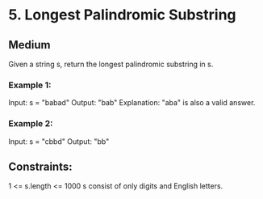 # 5. Longest Palindromic Substring
## Medium
Given a string s, return the longest palindromic substring in s.

### Example 1:
Input: s = "babad"
Output: "bab"
Explanation: "aba" is also a valid answer.

### Example 2:
Input: s = "cbbd"
Output: "bb"

## Constraints:
1 <= s.length <= 1000
s consist of only digits and English letters.
